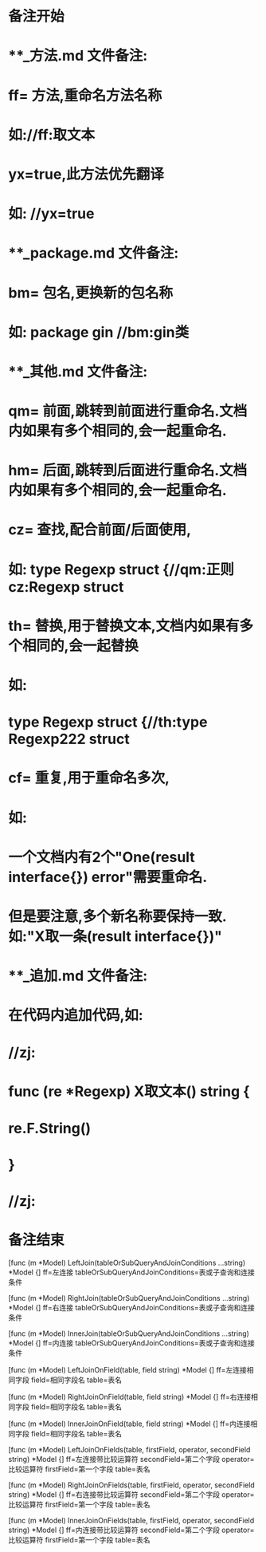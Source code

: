 # 备注开始
# **_方法.md 文件备注:
# ff= 方法,重命名方法名称
# 如://ff:取文本
#
# yx=true,此方法优先翻译
# 如: //yx=true

# **_package.md 文件备注:
# bm= 包名,更换新的包名称 
# 如: package gin //bm:gin类

# **_其他.md 文件备注:
# qm= 前面,跳转到前面进行重命名.文档内如果有多个相同的,会一起重命名.
# hm= 后面,跳转到后面进行重命名.文档内如果有多个相同的,会一起重命名.
# cz= 查找,配合前面/后面使用,
# 如: type Regexp struct {//qm:正则 cz:Regexp struct
#
# th= 替换,用于替换文本,文档内如果有多个相同的,会一起替换
# 如:
# type Regexp struct {//th:type Regexp222 struct
#
# cf= 重复,用于重命名多次,
# 如: 
# 一个文档内有2个"One(result interface{}) error"需要重命名.
# 但是要注意,多个新名称要保持一致. 如:"X取一条(result interface{})"

# **_追加.md 文件备注:
# 在代码内追加代码,如:
# //zj:
# func (re *Regexp) X取文本() string { 
# re.F.String()
# }
# //zj:
# 备注结束

[func (m *Model) LeftJoin(tableOrSubQueryAndJoinConditions ...string) *Model {]
ff=左连接
tableOrSubQueryAndJoinConditions=表或子查询和连接条件

[func (m *Model) RightJoin(tableOrSubQueryAndJoinConditions ...string) *Model {]
ff=右连接
tableOrSubQueryAndJoinConditions=表或子查询和连接条件

[func (m *Model) InnerJoin(tableOrSubQueryAndJoinConditions ...string) *Model {]
ff=内连接
tableOrSubQueryAndJoinConditions=表或子查询和连接条件

[func (m *Model) LeftJoinOnField(table, field string) *Model {]
ff=左连接相同字段
field=相同字段名
table=表名

[func (m *Model) RightJoinOnField(table, field string) *Model {]
ff=右连接相同字段
field=相同字段名
table=表名

[func (m *Model) InnerJoinOnField(table, field string) *Model {]
ff=内连接相同字段
field=相同字段名
table=表名

[func (m *Model) LeftJoinOnFields(table, firstField, operator, secondField string) *Model {]
ff=左连接带比较运算符
secondField=第二个字段
operator=比较运算符
firstField=第一个字段
table=表名

[func (m *Model) RightJoinOnFields(table, firstField, operator, secondField string) *Model {]
ff=右连接带比较运算符
secondField=第二个字段
operator=比较运算符
firstField=第一个字段
table=表名

[func (m *Model) InnerJoinOnFields(table, firstField, operator, secondField string) *Model {]
ff=内连接带比较运算符
secondField=第二个字段
operator=比较运算符
firstField=第一个字段
table=表名
